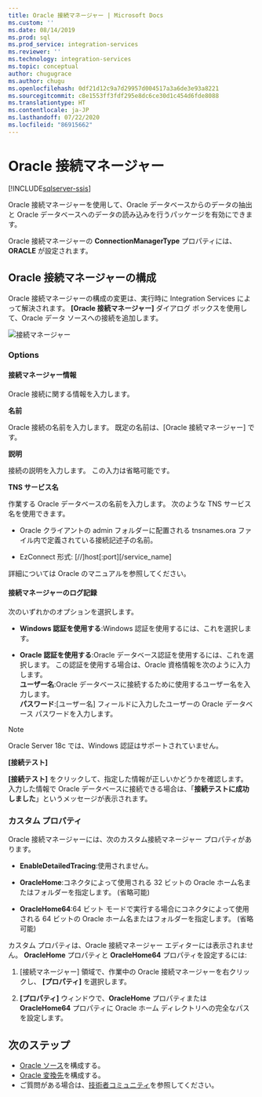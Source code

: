 ```yaml
---
title: Oracle 接続マネージャー | Microsoft Docs
ms.custom: ''
ms.date: 08/14/2019
ms.prod: sql
ms.prod_service: integration-services
ms.reviewer: ''
ms.technology: integration-services
ms.topic: conceptual
author: chugugrace
ms.author: chugu
ms.openlocfilehash: 0df21d12c9a7d29957d004517a3a6de3e93a8221
ms.sourcegitcommit: c8e1553ff3fdf295e8dc6ce30d1c454d6fde8088
ms.translationtype: HT
ms.contentlocale: ja-JP
ms.lasthandoff: 07/22/2020
ms.locfileid: "86915662"
---
```

# <a name="oracle-connection-manager"></a>Oracle 接続マネージャー

[!INCLUDE[sqlserver-ssis](../../includes/applies-to-version/sqlserver-ssis.md)]

Oracle 接続マネージャーを使用して、Oracle データベースからのデータの抽出と Oracle データベースへのデータの読み込みを行うパッケージを有効にできます。

Oracle 接続マネージャーの **ConnectionManagerType** プロパティには、**ORACLE** が設定されます。

## <a name="configuring-the-oracle-connection-manager"></a>Oracle 接続マネージャーの構成

Oracle 接続マネージャーの構成の変更は、実行時に Integration Services によって解決されます。 **[Oracle 接続マネージャー]** ダイアログ ボックスを使用して、Oracle データ ソースへの接続を追加します。

![接続マネージャー](media/oracle-connection-manager.png)

### <a name="options"></a>Options

#### <a name="connection-manager-information"></a>接続マネージャー情報

Oracle 接続に関する情報を入力します。

**名前**

Oracle 接続の名前を入力します。 既定の名前は、[Oracle 接続マネージャー] です。 

**説明** 

接続の説明を入力します。 この入力は省略可能です。

**TNS サービス名**

作業する Oracle データベースの名前を入力します。 次のような TNS サービス名を使用できます。

- Oracle クライアントの admin フォルダーに配置される tnsnames.ora ファイル内で定義されている接続記述子の名前。

- EzConnect 形式: [//]host[:port][/service_name]

詳細については Oracle のマニュアルを参照してください。

#### <a name="connection-manager-logging"></a>接続マネージャーのログ記録

次のいずれかのオプションを選択します。

- **Windows 認証を使用する**:Windows 認証を使用するには、これを選択します。

- **Oracle 認証を使用する**:Oracle データベース認証を使用するには、これを選択します。 この認証を使用する場合は、Oracle 資格情報を次のように入力します。  
    **ユーザー名**:Oracle データベースに接続するために使用するユーザー名を入力します。  
    **パスワード**:[ユーザー名] フィールドに入力したユーザーの Oracle データベース パスワードを入力します。

> [!NOTE]
>
>Oracle Server 18c では、Windows 認証はサポートされていません。

**[接続テスト]**

**[接続テスト]** をクリックして、指定した情報が正しいかどうかを確認します。 入力した情報で Oracle データベースに接続できる場合は、「**接続テストに成功しました**」というメッセージが表示されます。

### <a name="custom-properties"></a>カスタム プロパティ

Oracle 接続マネージャーには、次のカスタム接続マネージャー プロパティがあります。

- **EnableDetailedTracing**:使用されません。

- **OracleHome**:コネクタによって使用される 32 ビットの Oracle ホーム名またはフォルダーを指定します。 (省略可能)

- **OracleHome64**:64 ビット モードで実行する場合にコネクタによって使用される 64 ビットの Oracle ホーム名またはフォルダーを指定します。 (省略可能)

カスタム プロパティは、Oracle 接続マネージャー エディターには表示されません。 **OracleHome** プロパティと **OracleHome64** プロパティを設定するには:

1. [接続マネージャー] 領域で、作業中の Oracle 接続マネージャーを右クリックし、 **[プロパティ]** を選択します。

2. **[プロパティ]** ウィンドウで、**OracleHome** プロパティまたは **OracleHome64** プロパティに Oracle ホーム ディレクトリへの完全なパスを設定します。

## <a name="next-steps"></a>次のステップ

- [Oracle ソース](oracle-source.md)を構成する。
- [Oracle 変換先](oracle-destination.md)を構成する。
- ご質問がある場合は、[技術者コミュニティ](https://aka.ms/AA5u35j)を参照してください。
